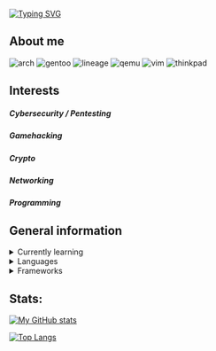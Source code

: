 [![Typing SVG](https://readme-typing-svg.herokuapp.com?font=&size=25&duration=3800&color=FFCFF1&center=true&vCenter=true&width=410&height=60&lines=Welcome+to+my+profile!+%3A3)](https://git.io/typing-svg)

## About me
![arch](https://img.shields.io/badge/Arch_Linux-1793D1?style=for-the-badge&logo=arch-linux&logoColor=white)
![gentoo](https://img.shields.io/badge/Gentoo_Linux-54487A?style=for-the-badge&logo=gentoo&logoColor=white)
![lineage](https://img.shields.io/badge/lineageos-167C80?style=for-the-badge&logo=lineageos&logoColor=white)
![qemu](https://img.shields.io/badge/QEMU-FF6600?style=for-the-badge&logo=QEMU&logoColor=white)
![vim](https://img.shields.io/badge/Vim-019733?style=for-the-badge&logo=Vim&logoColor=white)
![thinkpad](https://img.shields.io/badge/Thinkpad_T480s-EE2624?style=for-the-badge&logo=Lenovo&logoColor=white)

## Interests
##### Cybersecurity / Pentesting
##### Gamehacking
##### Crypto
##### Networking
##### Programming

## General information

<details>
  <summary>Currently learning</summary>
  
  ![cisco](https://img.shields.io/badge/Cisco_Networking-1BA0D7?style=for-the-badge&logo=Cisco&logoColor=white)
  ![rust](https://img.shields.io/badge/Rust-black?style=for-the-badge&logo=rust&logoColor=#E57324)
  ![php](https://img.shields.io/badge/PHP-777BB4?style=for-the-badge&logo=php&logoColor=white)
</details>

<details>
  <summary>Languages</summary>

  ![python](https://img.shields.io/badge/Python-FFD43B?style=for-the-badge&logo=python&logoColor=blue)
  ![c](https://img.shields.io/badge/The_Holy_C-A8B9CC?style=for-the-badge&logo=C&logoColor=white)
  ![cpp](https://img.shields.io/badge/C++-00599C?&style=for-the-badge&logo=C%2B%2B&logoColor=white)
  ![bash](https://img.shields.io/badge/GNU_Bash-47A141?style=for-the-badge&logo=GNU%20Bash&logoColor=white)
  ![js](https://img.shields.io/badge/JavaScript-F7DF1E?style=for-the-badge&logo=JavaScript&logoColor=white)
  ![html](https://img.shields.io/badge/HTML5-E34F26?style=for-the-badge&logo=HTML5&logoColor=white)
  ![css](https://img.shields.io/badge/CSS-1572B6?style=for-the-badge&logo=CSS3&logoColor=white)
</details>

<details>
  <summary>Frameworks</summary>
  
  ![vue](https://img.shields.io/badge/Vue.js-35495E?style=for-the-badge&logo=vuedotjs&logoColor=4FC08D)
  ![ionic](https://img.shields.io/badge/Ionic-3880FF?style=for-the-badge&logo=ionic&logoColor=white)
  ![bootstrap](https://img.shields.io/badge/Bootstrap-7952B3?style=for-the-badge&logo=bootstrap&logoColor=white)
  ![tailwind](https://img.shields.io/badge/Tailwind-06B6D4?style=for-the-badge&logo=Tailwind%20CSS&logoColor=white)
</details>

## Stats:
[![My GitHub stats](https://github-readme-stats.vercel.app/api?username=expo1337&show_icons=true&theme=dracula)](https://github.com/anuraghazra/github-readme-stats)

[![Top Langs](https://github-readme-stats.vercel.app/api/top-langs/?username=expo1337&layout=compact&theme=dracula&langs_count=6)](https://github.com/anuraghazra/github-readme-stats)
